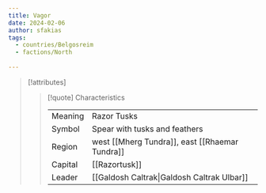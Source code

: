 ```yaml
---
title: Vagor
date: 2024-02-06
author: sfakias
tags:
  - countries/Belgosreim
  - factions/North
 
---
```

> [!attributes]
> 
> > [!quote] Characteristics
> >
> > | | |
> > | --- | --- |
> > | Meaning |  Razor Tusks |
> > | Symbol |  Spear with tusks and feathers |
> > | Region |  west [[Mherg Tundra]], east [[Rhaemar Tundra]] |
> > | Capital |  [[Razortusk]] |
> > | Leader |  [[Galdosh Caltrak\|Galdosh Caltrak Ulbar]] |